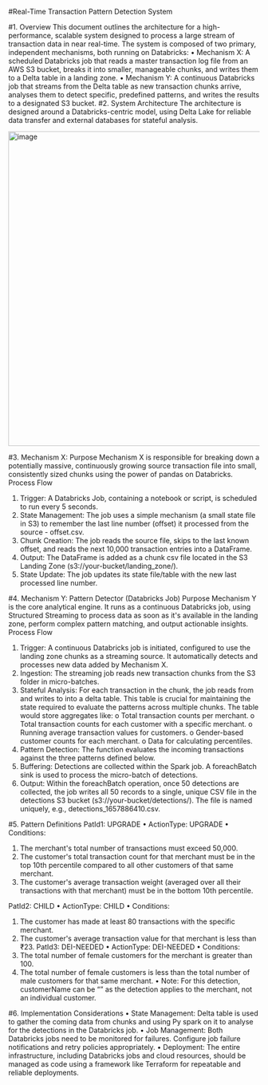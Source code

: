 #Real-Time Transaction Pattern Detection System

#1. Overview
This document outlines the architecture for a high-performance, scalable system designed to process a large stream of transaction data in near real-time. The system is composed of two primary, independent mechanisms, both running on Databricks:
•	Mechanism X: A scheduled Databricks job that reads a master transaction log file from an AWS S3 bucket, breaks it into smaller, manageable chunks, and writes them to a Delta table in a landing zone.
•	Mechanism Y: A continuous Databricks job that streams from the Delta table as new transaction chunks arrive, analyses them to detect specific, predefined patterns, and writes the results to a designated S3 bucket.
#2. System Architecture
The architecture is designed around a Databricks-centric model, using Delta Lake for reliable data transfer and external databases for stateful analysis.
 
<img width="1059" height="631" alt="image" src="https://github.com/user-attachments/assets/b329a340-dcf0-43ee-a65c-3f089c7512f2" />


#3. Mechanism X: 
Purpose
Mechanism X is responsible for breaking down a potentially massive, continuously growing source transaction file into small, consistently sized chunks using the power of pandas on Databricks. 
Process Flow
1.	Trigger: A Databricks Job, containing a notebook or script, is scheduled to run every 5 seconds.
2.	State Management: The job uses a simple mechanism (a small state file in S3) to remember the last line number (offset) it processed from the source - offset.csv.
3.	Chunk Creation: The job reads the source file, skips to the last known offset, and reads the next 10,000 transaction entries into a DataFrame.
4.	Output: The DataFrame is added as a chunk csv file located in the S3 Landing Zone (s3://your-bucket/landing_zone/). 
5.	State Update: The job updates its state file/table with the new last processed line number.

#4. Mechanism Y: Pattern Detector (Databricks Job)
Purpose
Mechanism Y is the core analytical engine. It runs as a continuous Databricks job, using Structured Streaming to process data as soon as it's available in the landing zone, perform complex pattern matching, and output actionable insights.
Process Flow
1.	Trigger: A continuous Databricks job is initiated, configured to use the landing zone  chunks as a streaming source. It automatically detects and processes new data added by Mechanism X.
2.	Ingestion: The streaming job reads new transaction chunks from the S3 folder in micro-batches.
3.	Stateful Analysis: For each transaction in the chunk, the job reads from and writes to into a delta table. This table is crucial for maintaining the state required to evaluate the patterns across multiple chunks. The table would store aggregates like:
o	Total transaction counts per merchant.
o	Total transaction counts for each customer with a specific merchant.
o	Running average transaction values for customers.
o	Gender-based customer counts for each merchant.
o	Data for calculating percentiles.
4.	Pattern Detection: The function evaluates the incoming transactions against the three patterns defined below.
5.	Buffering: Detections are collected within the Spark job. A foreachBatch sink is used to process the micro-batch of detections.
6.	Output: Within the foreachBatch operation, once 50 detections are collected, the job writes all 50 records to a single, unique CSV file in the detections S3 bucket (s3://your-bucket/detections/). The file is named uniquely, e.g., detections_1657886410.csv.

#5. Pattern Definitions
PatId1: UPGRADE
•	ActionType: UPGRADE
•	Conditions:
1.	The merchant's total number of transactions must exceed 50,000.
2.	The customer's total transaction count for that merchant must be in the top 10th percentile compared to all other customers of that same merchant.
3.	The customer's average transaction weight (averaged over all their transactions with that merchant) must be in the bottom 10th percentile.


PatId2: CHILD
•	ActionType: CHILD
•	Conditions:
1.	The customer has made at least 80 transactions with the specific merchant.
2.	The customer's average transaction value for that merchant is less than ₹23.
PatId3: DEI-NEEDED
•	ActionType: DEI-NEEDED
•	Conditions:
1.	The total number of female customers for the merchant is greater than 100.
2.	The total number of female customers is less than the total number of male customers for that same merchant.
•	Note: For this detection, customerName can be “” as the detection applies to the merchant, not an individual customer.

#6. Implementation Considerations
•	State Management: Delta table is used to gather the coming data from chunks and using Py spark on it to analyse for the detections in the Databricks job.
•	Job Management: Both Databricks jobs need to be monitored for failures. Configure job failure notifications and retry policies appropriately.
•	Deployment: The entire infrastructure, including Databricks jobs and cloud resources, should be managed as code using a framework like Terraform for repeatable and reliable deployments.

